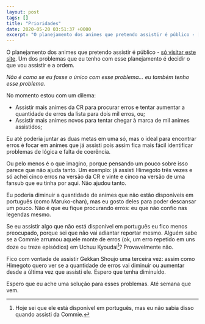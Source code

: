```yaml
---
layout: post
tags: []
title: "Prioridades"
date: 2020-05-20 03:51:37 +0000
excerpt: "O planejamento dos animes que pretendo assistir é público - [só visitar este site](https://qgustavor.github.io/stats/planning/). Um dos..."
---
```


O planejamento dos animes que pretendo assistir é público - [só visitar este site](https://qgustavor.github.io/stats/planning/). Um dos problemas que eu tenho com esse planejamento é decidir o que vou assistir e a ordem.

*Não é como se eu fosse o único com esse problema… eu também tenho esse problema.*

No momento estou com um dilema:

* Assistir mais animes da CR para procurar erros e tentar aumentar a quantidade de erros da lista para dois mil erros, ou;
* Assistir mais animes novos para tentar chegar à marca de mil animes assistidos;

Eu até poderia juntar as duas metas em uma só, mas o ideal para encontrar erros é focar em animes que já assisti pois assim fica mais fácil identificar problemas de lógica e falta de coerência.

Ou pelo menos é o que imagino, porque pensando um pouco sobre isso parece que não ajuda tanto. Um exemplo: já assisti Himegoto três vezes e só achei cinco erros na versão da CR e vinte e cinco na versão de uma fansub que eu tinha por aqui. Não ajudou tanto.

Eu poderia diminuir a quantidade de animes que não estão disponíveis em português (como Maruko-chan), mas eu gosto deles para poder descansar um pouco. Não é que eu fique procurando erros: eu que não confio nas legendas mesmo.

Se eu assistir algo que não está disponível em português eu fico menos preocupado, porque sei que não vai adiantar reportar mesmo. Alguém sabe se a Commie arrumou aquele monte de erros (ok, um erro repetido em uns doze ou treze episódios) em Uchuu Kyoudai[^1]? Provavelmente não.

Fico com vontade de assistir Gekkan Shoujo uma terceira vez: assim como Himegoto quero ver se a quantidade de erros vai diminuir ou aumentar desde a última vez que assisti ele. Espero que tenha diminuído.

Espero que eu ache uma solução para esses problemas. Até semana que vem.

[^1]:  Hoje sei que ele está disponível em português, mas eu não sabia disso quando assisti da Commie.